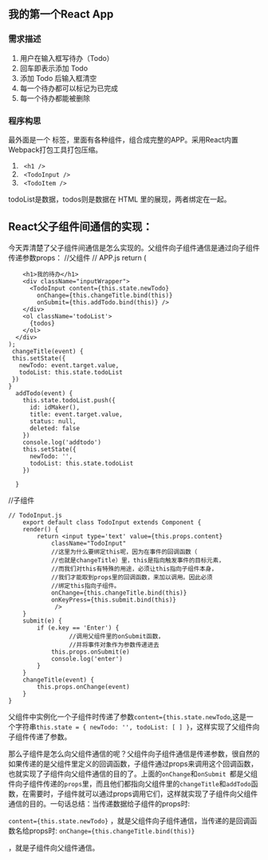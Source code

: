 ## 我的第一个React App
### 需求描述
1. 用户在输入框写待办（Todo）
2. 回车即表示添加 Todo
3. 添加 Todo 后输入框清空
4. 每一个待办都可以标记为已完成
5. 每一个待办都能被删除
### 程序构思
最外面是一个 <App/> 标签，里面有各种组件，组合成完整的APP。采用React内置Webpack打包工具打包压缩。

1. <code> \<h1 /\> </code>
2. <code> \<TodoInput /\> </code>
3. <code> \<TodoItem /\> </code>


todoList是数据，todos则是数据在 HTML 里的展现，两者绑定在一起。
## React父子组件间通信的实现：
今天弄清楚了父子组件间通信是怎么实现的。父组件向子组件通信是通过向子组件传递参数props：
 //父组件
	 // APP.js
	 return (
      <div className='App'>

        <h1>我的待办</h1>
        <div className="inputWrapper">
          <TodoInput content={this.state.newTodo}
            onChange={this.changeTitle.bind(this)}
            onSubmit={this.addTodo.bind(this)} />
        </div>
        <ol className='todoList'>
          {todos}
        </ol>
      </div>
    );
     changeTitle(event) {
     this.setState({
       newTodo: event.target.value,
       todoList: this.state.todoList
     })
    }
	  addTodo(event) {
	    this.state.todoList.push({
	      id: idMaker(),
	      title: event.target.value,
	      status: null,
	      deleted: false
	    })
	    console.log('addtodo')
	    this.setState({
	      newTodo: '',
	      todoList: this.state.todoList
	    })
	
	  }

//子组件

    // TodoInput.js
	    export default class TodoInput extends Component {
	    render() {
	        return <input type='text' value={this.props.content}
	            className="TodoInput"
	            //这里为什么要绑定this呢，因为在事件的回调函数（
	            //也就是changeTitle）里，this是指向触发事件的目标元素，
	            //而我们对this有特殊的用途，必须让this指向子组件本身，
	            //我们才能取到props里的回调函数，来加以调用。因此必须
	            //绑定this指向子组件。
	            onChange={this.changeTitle.bind(this)}
	            onKeyPress={this.submit.bind(this)}
	             />
	    }
	    submit(e) {
	        if (e.key == 'Enter') {
	        		 //调用父组件里的onSubmit函数，
	        		 //并将事件对象作为参数传递进去
	            this.props.onSubmit(e)  
	            console.log('enter')
	        }
	    }
	    changeTitle(event) {
	        this.props.onChange(event)
	    }
	}

父组件中实例化一个子组件时传递了参数```content={this.state.newTodo```,这是一个字符串```this.state = {
      newTodo: '',
      todoList: [
      ]
    }```，这样实现了父组件向子组件传递了参数。
  
那么子组件是怎么向父组件通信的呢？父组件向子组件通信是传递参数，很自然的如果传递的是父组件里定义的回调函数，子组件通过props来调用这个回调函数，也就实现了子组件向父组件通信的目的了。上面的```onChange```和```onSubmit ```都是父组件向子组件传递的```props```里，而且他们都指向父组件里的```changeTitle```和```addTodo```函数，在需要时，子组件就可以通过props调用它们，这样就实现了子组件向父组件通信的目的。一句话总结：当传递数据给子组件的props时: 

```content={this.state.newTodo}```
，就是父组件向子组件通信，当传递的是回调函数名给props时:
 ```onChange={this.changeTitle.bind(this)}```

，就是子组件向父组件通信。